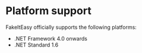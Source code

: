 # Platform support

FakeItEasy officially supports the following platforms:

* .NET Framework 4.0 onwards
* .NET Standard 1.6
